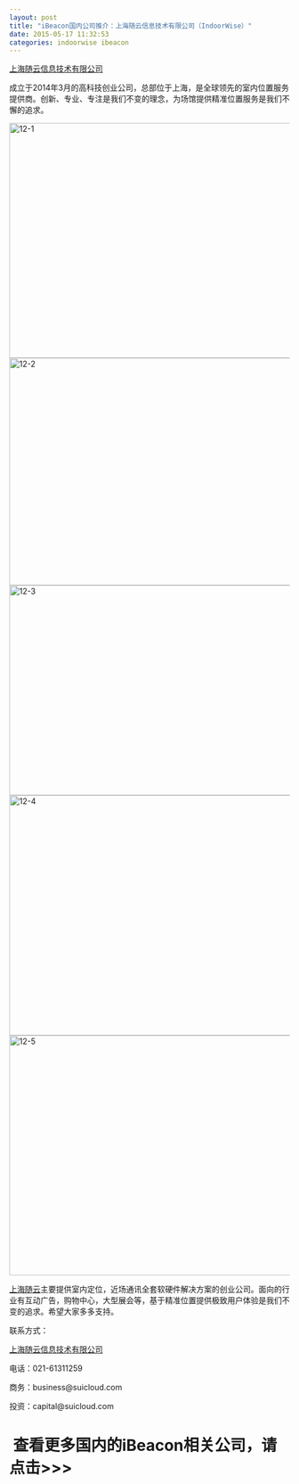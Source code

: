 ```yaml
---
layout: post
title: "iBeacon国内公司推介：上海随云信息技术有限公司（IndoorWise）"
date: 2015-05-17 11:32:53
categories: indoorwise ibeacon
---
```

<div class="asb asb-post asb-post-01"></div>
 
<p class="carousel-title"><a class="tag_link" href="http://www.ibeaconworld.cn/?tag=%e4%b8%8a%e6%b5%b7%e9%9a%8f%e4%ba%91%e4%bf%a1%e6%81%af%e6%8a%80%e6%9c%af%e6%9c%89%e9%99%90%e5%85%ac%e5%8f%b8" target="_blank" title="查看关于 上海随云信息技术有限公司 的文章">上海随云信息技术有限公司</a></p>


<p class="carousel-content">成立于2014年3月的高科技创业公司，总部位于上海，是全球领先的室内位置服务提供商。创新、专业、专注是我们不变的理念，为场馆提供精准位置服务是我们不懈的追求。</p>


<p class="carousel-content"><a href="http://www.ibeaconworld.cn/wp-content/uploads/2015/04/12-1.png"><img alt="12-1" class="alignnone size-large wp-image-2037" height="422" src="http://www.ibeaconworld.cn/wp-content/uploads/2015/04/12-1-1024x422.png" width="1024"/></a> <a href="http://www.ibeaconworld.cn/wp-content/uploads/2015/04/12-2.png"><img alt="12-2" class="alignnone size-large wp-image-2038" height="408" src="http://www.ibeaconworld.cn/wp-content/uploads/2015/04/12-2-1024x408.png" width="1024"/></a> <a href="http://www.ibeaconworld.cn/wp-content/uploads/2015/04/12-3.png"><img alt="12-3" class="alignnone size-large wp-image-2039" height="377" src="http://www.ibeaconworld.cn/wp-content/uploads/2015/04/12-3-1024x377.png" width="1024"/></a> <a href="http://www.ibeaconworld.cn/wp-content/uploads/2015/04/12-4.png"><img alt="12-4" class="alignnone size-large wp-image-2040" height="431" src="http://www.ibeaconworld.cn/wp-content/uploads/2015/04/12-4-1024x431.png" width="1024"/></a> <a href="http://www.ibeaconworld.cn/wp-content/uploads/2015/04/12-5.png"><img alt="12-5" class="alignnone size-large wp-image-2041" height="431" src="http://www.ibeaconworld.cn/wp-content/uploads/2015/04/12-5-1024x431.png" width="1024"/></a></p>


<p><a class="tag_link" href="http://www.ibeaconworld.cn/?tag=%e4%b8%8a%e6%b5%b7%e9%9a%8f%e4%ba%91" target="_blank" title="查看关于 上海随云 的文章">上海随云</a>主要提供室内定位，近场通讯全套软硬件解决方案的创业公司。面向的行业有互动广告，购物中心，大型展会等，基于精准位置提供极致用户体验是我们不变的追求。希望大家多多支持。</p>


<p>联系方式：</p>


<p><a href="http://www.suicloud.com/">上海随云信息技术有限公司</a></p>


<p>电话：021-61311259</p>


<p>商务：business@suicloud.com</p>


<p>投资：capital@suicloud.com</p>


<h1> 查看更多国内的iBeacon相关公司，请点击&gt;&gt;&gt;</h1>